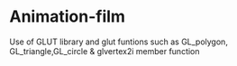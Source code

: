 # Animation-film
Use of GLUT library and glut funtions such as GL_polygon, GL_triangle,GL_circle &amp; glvertex2i member function
